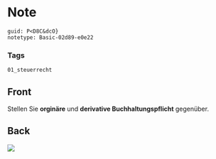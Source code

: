 # Note
```
guid: P<D8C&dcO}
notetype: Basic-02d89-e0e22
```

### Tags
```
01_steuerrecht
```

## Front
Stellen Sie <b>orginäre</b> und <b>derivative
Buchhaltungspflicht</b> gegenüber.

## Back
<img src="paste-4fceedc0abda17e4a804891c0206fae1843038ff.jpg">
